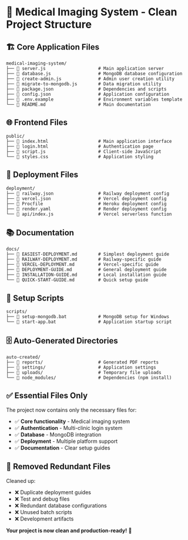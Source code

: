 # 📁 Medical Imaging System - Clean Project Structure

## 🏗️ **Core Application Files**

```
medical-imaging-system/
├── 📄 server.js                    # Main application server
├── 📄 database.js                  # MongoDB database configuration
├── 📄 create-admin.js              # Admin user creation utility
├── 📄 migrate-to-mongodb.js        # Data migration utility
├── 📄 package.json                 # Dependencies and scripts
├── 📄 config.json                  # Application configuration
├── 📄 .env.example                 # Environment variables template
└── 📄 README.md                    # Main documentation
```

## 🌐 **Frontend Files**

```
public/
├── 📄 index.html                   # Main application interface
├── 📄 login.html                   # Authentication page
├── 📄 script.js                    # Client-side JavaScript
└── 📄 styles.css                   # Application styling
```

## 🚀 **Deployment Files**

```
deployment/
├── 📄 railway.json                 # Railway deployment config
├── 📄 vercel.json                  # Vercel deployment config
├── 📄 Procfile                     # Heroku deployment config
├── 📄 render.yaml                  # Render deployment config
└── 📄 api/index.js                 # Vercel serverless function
```

## 📚 **Documentation**

```
docs/
├── 📄 EASIEST-DEPLOYMENT.md        # Simplest deployment guide
├── 📄 RAILWAY-DEPLOYMENT.md        # Railway-specific guide
├── 📄 VERCEL-DEPLOYMENT.md         # Vercel-specific guide
├── 📄 DEPLOYMENT-GUIDE.md          # General deployment guide
├── 📄 INSTALLATION-GUIDE.md        # Local installation guide
└── 📄 QUICK-START-GUIDE.md         # Quick setup guide
```

## 🔧 **Setup Scripts**

```
scripts/
├── 📄 setup-mongodb.bat            # MongoDB setup for Windows
└── 📄 start-app.bat                # Application startup script
```

## 🗄️ **Auto-Generated Directories**

```
auto-created/
├── 📁 reports/                     # Generated PDF reports
├── 📁 settings/                    # Application settings
├── 📁 uploads/                     # Temporary file uploads
└── 📁 node_modules/                # Dependencies (npm install)
```

## ✅ **Essential Files Only**

The project now contains only the necessary files for:
- ✅ **Core functionality** - Medical imaging system
- ✅ **Authentication** - Multi-clinic login system
- ✅ **Database** - MongoDB integration
- ✅ **Deployment** - Multiple platform support
- ✅ **Documentation** - Clear setup guides

## 🎯 **Removed Redundant Files**

Cleaned up:
- ❌ Duplicate deployment guides
- ❌ Test and debug files
- ❌ Redundant database configurations
- ❌ Unused batch scripts
- ❌ Development artifacts

**Your project is now clean and production-ready!** 🚀